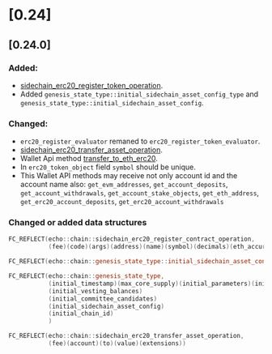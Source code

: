 # [0.24]

## [0.24.0]

### Added:
 - [sidechain_erc20_register_token_operation](/api-reference/echo-operations/sidechain.md#sidechain_erc20_register_token_operation).
 - Added `genesis_state_type::initial_sidechain_asset_config_type` and `genesis_state_type::initial_sidechain_asset_config`.

### Changed:
 - `erc20_register_evaluator` remaned to `erc20_register_token_evaluator`.
 - [sidechain_erc20_transfer_asset_operation](/api-reference/echo-operations/sidechain.md#sidechain_erc20_transfer_asset_operation).
 - Wallet Api method [transfer_to_eth_erc20](/api-reference/echo-wallet-api/README.md#transfer_to_eth_erc20-account-to-amount-asset_symbol-broadcast).
 - In `erc20_token_object` field `symbol` should be unique.
 - This Wallet API methods may receive not only account id and the account name also: `get_evm_addresses`, `get_account_deposits`, `get_account_withdrawals`, `get_account_stake_objects`, `get_eth_address`, `get_erc20_account_deposits`, `get_erc20_account_withdrawals`

### Changed or added data structures
```cpp
FC_REFLECT(echo::chain::sidechain_erc20_register_contract_operation,
           (fee)(code)(args)(address)(name)(symbol)(decimals)(eth_accuracy)(extensions))

FC_REFLECT(echo::chain::genesis_state_type::initial_sidechain_asset_config_type, (code)(address)(name)(symbol)(decimals)(eth_accuracy)(supported_asset))

FC_REFLECT(echo::chain::genesis_state_type,
           (initial_timestamp)(max_core_supply)(initial_parameters)(initial_accounts)(initial_assets)(initial_balances)
           (initial_vesting_balances)
           (initial_committee_candidates)
           (initial_sidechain_asset_config)
           (initial_chain_id)
           )

FC_REFLECT(echo::chain::sidechain_erc20_transfer_asset_operation,
           (fee)(account)(to)(value)(extensions))

```
